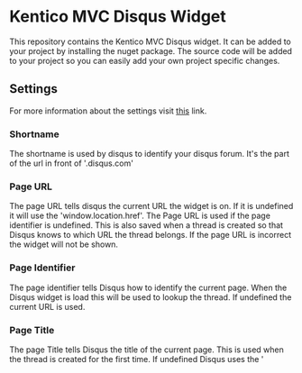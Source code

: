 # Kentico MVC Disqus Widget
This repository contains the Kentico MVC Disqus widget.
It can be added to your project by installing the nuget package. The source code will be added to your project so you can easily add your own project specific changes.

## Settings
For more information about the settings visit [this](https://help.disqus.com/en/articles/1717084-javascript-configuration-variables) link. 

### Shortname
The shortname is used by disqus to identify your disqus forum. It's the part of the url in front of '.disqus.com'

### Page URL
The page URL tells disqus the current URL the widget is on. If it is undefined it will use the 'window.location.href'. The Page URL is used if the page identifier is undefined. This is also saved when a thread is created so that Disqus knows to which URL the thread belongs. If the page URL is incorrect the widget will not be shown.

### Page Identifier
The page identifier tells Disqus how to identify the current page. When the Disqus widget is load this will be used to lookup the thread. If undefined the current URL is used.

### Page Title
The page Title tells Disqus the title of the current page. This is used when the thread is created for the first time. If undefined Disqus uses the '<title>' tag of the current page. If that cannot be used the page URL will be used.

### Page Category
Tells Disqus the category of the current thread. This is used when the thread is created for the first time. Categories can be created with the Disqus API. If the category is not correct the widget will not be shown.

## License
The MIT license is used with this product.

## Issues
If you have issues with the widget you can submit an issue or pull request. There is no active support on this widget.

